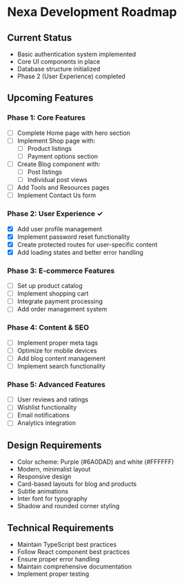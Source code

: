 # Nexa Development Roadmap

## Current Status
- Basic authentication system implemented
- Core UI components in place
- Database structure initialized
- Phase 2 (User Experience) completed

## Upcoming Features

### Phase 1: Core Features
- [ ] Complete Home page with hero section
- [ ] Implement Shop page with:
  - [ ] Product listings
  - [ ] Payment options section
- [ ] Create Blog component with:
  - [ ] Post listings
  - [ ] Individual post views
- [ ] Add Tools and Resources pages
- [ ] Implement Contact Us form

### Phase 2: User Experience ✓
- [x] Add user profile management
- [x] Implement password reset functionality
- [x] Create protected routes for user-specific content
- [x] Add loading states and better error handling

### Phase 3: E-commerce Features
- [ ] Set up product catalog
- [ ] Implement shopping cart
- [ ] Integrate payment processing
- [ ] Add order management system

### Phase 4: Content & SEO
- [ ] Implement proper meta tags
- [ ] Optimize for mobile devices
- [ ] Add blog content management
- [ ] Implement search functionality

### Phase 5: Advanced Features
- [ ] User reviews and ratings
- [ ] Wishlist functionality
- [ ] Email notifications
- [ ] Analytics integration

## Design Requirements
- Color scheme: Purple (#6A0DAD) and white (#FFFFFF)
- Modern, minimalist layout
- Responsive design
- Card-based layouts for blog and products
- Subtle animations
- Inter font for typography
- Shadow and rounded corner styling

## Technical Requirements
- Maintain TypeScript best practices
- Follow React component best practices
- Ensure proper error handling
- Maintain comprehensive documentation
- Implement proper testing